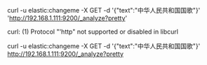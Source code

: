 curl -u elastic:changeme -X GET -d '{"text":"中华人民共和国国歌"}' 'http://192.168.1.111:9200/_analyze?pretty'

curl: (1) Protocol "'http" not supported or disabled in libcurl

curl -u elastic:changeme -X GET -d '{"text":"中华人民共和国国歌"}' http://192.168.1.111:9200/_analyze?pretty
